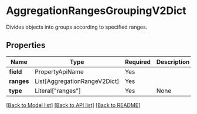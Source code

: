 # AggregationRangesGroupingV2Dict

Divides objects into groups according to specified ranges.

## Properties
| Name | Type | Required | Description |
| ------------ | ------------- | ------------- | ------------- |
**field** | PropertyApiName | Yes |  |
**ranges** | List[AggregationRangeV2Dict] | Yes |  |
**type** | Literal["ranges"] | Yes | None |


[[Back to Model list]](../../../README.md#models-v2-link) [[Back to API list]](../../README.md#documentation-for-api-endpoints) [[Back to README]](../../README.md)
